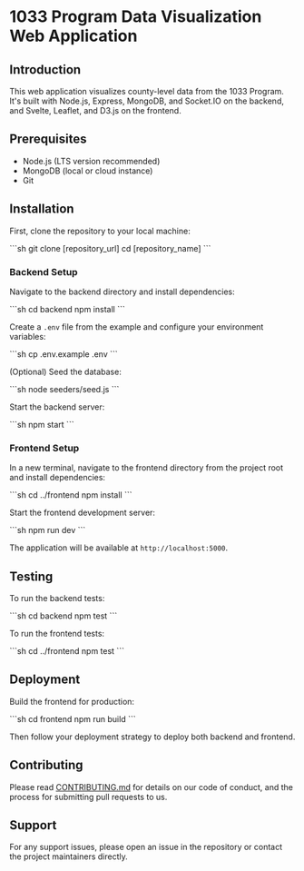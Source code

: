 
# 1033 Program Data Visualization Web Application

## Introduction
This web application visualizes county-level data from the 1033 Program. It's built with Node.js, Express, MongoDB, and Socket.IO on the backend, and Svelte, Leaflet, and D3.js on the frontend.

## Prerequisites
- Node.js (LTS version recommended)
- MongoDB (local or cloud instance)
- Git

## Installation

First, clone the repository to your local machine:

\```sh
git clone [repository_url]
cd [repository_name]
\```

### Backend Setup

Navigate to the backend directory and install dependencies:

\```sh
cd backend
npm install
\```

Create a `.env` file from the example and configure your environment variables:

\```sh
cp .env.example .env
\```

(Optional) Seed the database:

\```sh
node seeders/seed.js
\```

Start the backend server:

\```sh
npm start
\```

### Frontend Setup

In a new terminal, navigate to the frontend directory from the project root and install dependencies:

\```sh
cd ../frontend
npm install
\```

Start the frontend development server:

\```sh
npm run dev
\```

The application will be available at `http://localhost:5000`.

## Testing

To run the backend tests:

\```sh
cd backend
npm test
\```

To run the frontend tests:

\```sh
cd ../frontend
npm test
\```

## Deployment

Build the frontend for production:

\```sh
cd frontend
npm run build
\```

Then follow your deployment strategy to deploy both backend and frontend.

## Contributing

Please read [CONTRIBUTING.md](/CONTRIBUTING.md) for details on our code of conduct, and the process for submitting pull requests to us.

## Support

For any support issues, please open an issue in the repository or contact the project maintainers directly.

